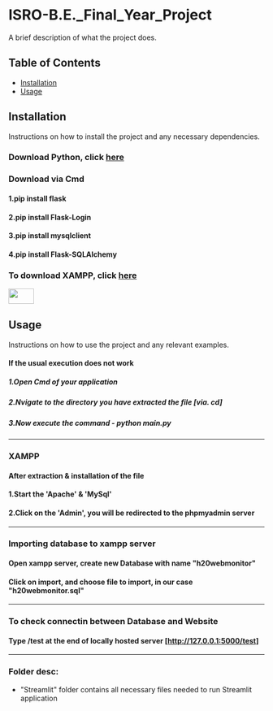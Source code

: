# ISRO-B.E._Final_Year_Project 


A brief description of what the project does.

## Table of Contents

- [Installation](#installation)
- [Usage](#usage)
<!-- - [Contributing](#contributing)
- [License](#license) -->

## Installation

Instructions on how to install the project and any necessary dependencies.

### Download Python, click [here](https://www.python.org/downloads/)


### Download via Cmd
#### 1.pip install flask
#### 2.pip install Flask-Login
#### 3.pip install mysqlclient
#### 4.pip install Flask-SQLAlchemy


### To download XAMPP, click [here](https://www.apachefriends.org/download.html)
<img src="https://s42013.pcdn.co/wp-content/uploads/2012/08/xampp-logo.png" height=30 width=50>


## Usage

Instructions on how to use the project and any relevant examples.
#### If the usual execution does not work
##### 1.Open Cmd of your application
##### 2.Nvigate to the directory you have extracted the file [via. cd]
##### 3.Now execute the command - python main.py 
---

### XAMPP
#### After extraction & installation of the file
#### 1.Start the 'Apache' & 'MySql'
#### 2.Click on the 'Admin', you will be redirected to the phpmyadmin server
---

### Importing database to xampp server
#### Open xampp server, create new Database with name "h20webmonitor"
#### Click on import, and choose file to import, in our case "h20webmonitor.sql"
---


### To check connectin between Database and Website
#### Type /test at the end of locally hosted server [http://127.0.0.1:5000/test]

<!-- ## Contributing

Guidelines on how to contribute to the project and any other relevant information.

## License

Information about the license under which the project is distributed. -->
---

### Folder desc:
* "Streamlit" folder contains all necessary files needed to run Streamlit application
